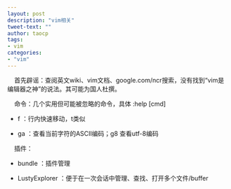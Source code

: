 ```yaml
---
layout: post
description: "vim相关"
tweet-text: ""
author: taocp
tags:
- vim
categories: 
- "vim"
---
```


&nbsp;&nbsp;&nbsp;&nbsp;首先辟谣：查阅英文wiki、vim文档、google.com/ncr搜索，没有找到“vim是编辑器之神”的说法。其可能为国人杜撰。

&nbsp;&nbsp;&nbsp;&nbsp;命令：几个实用但可能被忽略的命令，具体 :help [cmd]

  * f ：行内快速移动，t类似  

  * ga ：查看当前字符的ASCII编码；g8 查看utf-8编码

&nbsp;&nbsp;&nbsp;&nbsp;插件：

  * bundle ：插件管理

  * LustyExplorer ：便于在一次会话中管理、查找、打开多个文件/buffer


